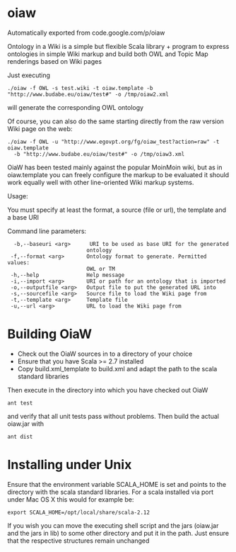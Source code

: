 # oiaw
Automatically exported from code.google.com/p/oiaw

Ontology in a Wiki is a simple but flexible Scala library + program to express ontologies in simple Wiki markup and build both OWL and Topic Map renderings based on Wiki pages

Just executing
```
./oiaw -f OWL -s test.wiki -t oiaw.template -b "http://www.budabe.eu/oiaw/test#" -o /tmp/oiaw2.xml 
```

will generate the corresponding OWL ontology

Of course, you can also do the same starting directly from the raw version Wiki page on the web:
```
./oiaw -f OWL -u "http://www.egovpt.org/fg/oiaw_test?action=raw" -t oiaw.template 
  -b "http://www.budabe.eu/oiaw/test#" -o /tmp/oiaw3.xml 
```

OiaW has been tested mainly against the popular MoinMoin wiki, but as in oiaw.template you can freely configure the markup to be evaluated it should work equally well with other line-oriented Wiki markup systems.

Usage:

You must specify at least the format, a source (file or url), the template and a base URI

Command line parameters:
```
  -b,--baseuri <arg>      URI to be used as base URI for the generated
                         ontology
 -f,--format <arg>       Ontology format to generate. Permitted values:
                         OWL or TM
 -h,--help               Help message
 -i,--import <arg>       URI or path for an ontology that is imported
 -o,--outputfile <arg>   Output file to put the generated URL into
 -s,--sourcefile <arg>   Source file to load the Wiki page from
 -t,--template <arg>     Template file
 -u,--url <arg>          URL to load the Wiki page from
```

# Building OiaW #

  * Check out the OiaW sources in to a directory of your choice
  * Ensure that you have Scala >= 2.7 installed
  * Copy build.xml\_template to build.xml and adapt the path to the scala standard libraries

Then execute in the directory into which you have checked out OiaW
```
ant test
```
and verify that all unit tests pass without problems. Then build the actual oiaw.jar with
```
ant dist
```


# Installing under Unix #

Ensure that the environment variable SCALA\_HOME is set and points to the directory with the scala standard libraries. For a scala installed via port under Mac OS X this would for example be:
```
export SCALA_HOME=/opt/local/share/scala-2.12
```

If you wish you can move the executing shell script and the jars (oiaw.jar and the jars in lib) to some other directory and put it in the path. Just ensure that the respective structures remain unchanged
